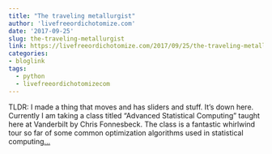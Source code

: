 ```yaml
---
title: "The traveling metallurgist"
author: 'livefreeordichotomize.com'
date: '2017-09-25'
slug: the-traveling-metallurgist
link: https://livefreeordichotomize.com/2017/09/25/the-traveling-metallurgist/
categories:
- bloglink
tags:
  - python
  - livefreeordichotomizecom
---
```


TLDR: I made a thing that moves and has sliders and stuff. It’s down here. Currently I am taking a class titled “Advanced Statistical Computing” taught here at Vanderbilt by Chris Fonnesbeck. The class is a fantastic whirlwind tour so far of some common optimization algorithms used in statistical computing[... <i class="fas fa-external-link-alt"></i>](https://livefreeordichotomize.com/2017/09/25/the-traveling-metallurgist/)

